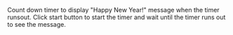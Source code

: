 Count down timer to display "Happy New Year!" message when the timer runsout.
Click start button to start the timer and wait until the timer runs out to see the message.
